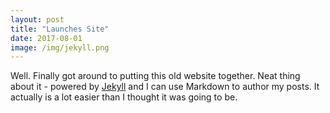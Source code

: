 ```yaml
---
layout: post
title: "Launches Site"
date: 2017-08-01
image: /img/jekyll.png
---
```

Well. Finally got around to putting this old website together. Neat thing about it - powered by [Jekyll](http://jekyllrb.com) and I can use Markdown to author my posts. It actually is a lot easier than I thought it was going to be.
